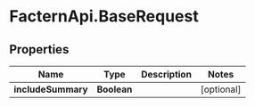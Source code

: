 # FacternApi.BaseRequest

## Properties
Name | Type | Description | Notes
------------ | ------------- | ------------- | -------------
**includeSummary** | **Boolean** |  | [optional] 


